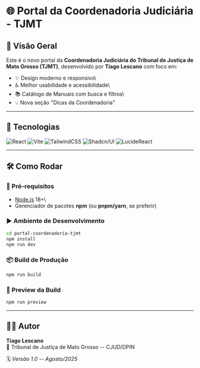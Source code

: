 # 🌐 Portal da Coordenadoria Judiciária - TJMT

## 📖 Visão Geral

Este é o novo portal da **Coordenadoria Judiciária do Tribunal de
Justiça de Mato Grosso (TJMT)**, desenvolvido por **Tiago Lescano** com
foco em:

-   ✨ Design moderno e responsivo\
-   ♿ Melhor usabilidade e acessibilidade\
-   📚 Catálogo de Manuais com busca e filtros\
-   💡 Nova seção "Dicas da Coordenadoria"

------------------------------------------------------------------------

## 🚀 Tecnologias

![React](https://img.shields.io/badge/React-20232A?style=for-the-badge&logo=react&logoColor=61DAFB)
![Vite](https://img.shields.io/badge/Vite-646CFF?style=for-the-badge&logo=vite&logoColor=white)
![TailwindCSS](https://img.shields.io/badge/TailwindCSS-06B6D4?style=for-the-badge&logo=tailwindcss&logoColor=white)
![Shadcn/UI](https://img.shields.io/badge/Shadcn%2FUI-000000?style=for-the-badge&logo=shadcnui&logoColor=white)
![LucideReact](https://img.shields.io/badge/Lucide%20React-18181B?style=for-the-badge&logo=lucide&logoColor=white)

------------------------------------------------------------------------

## 🛠️ Como Rodar

### 🔑 Pré-requisitos

-   [Node.js](https://nodejs.org/) 18+\
-   Gerenciador de pacotes **npm** (ou **pnpm/yarn**, se preferir)

### ▶️ Ambiente de Desenvolvimento

``` bash
cd portal-coordenadoria-tjmt
npm install
npm run dev
```

### 📦 Build de Produção

``` bash
npm run build
```

### 👀 Preview da Build

``` bash
npm run preview
```

------------------------------------------------------------------------

## 👨‍💻 Autor

**Tiago Lescano**\
📍 Tribunal de Justiça de Mato Grosso -- CJUD/DPIN

🗓️ *Versão 1.0 -- Agosto/2025*

